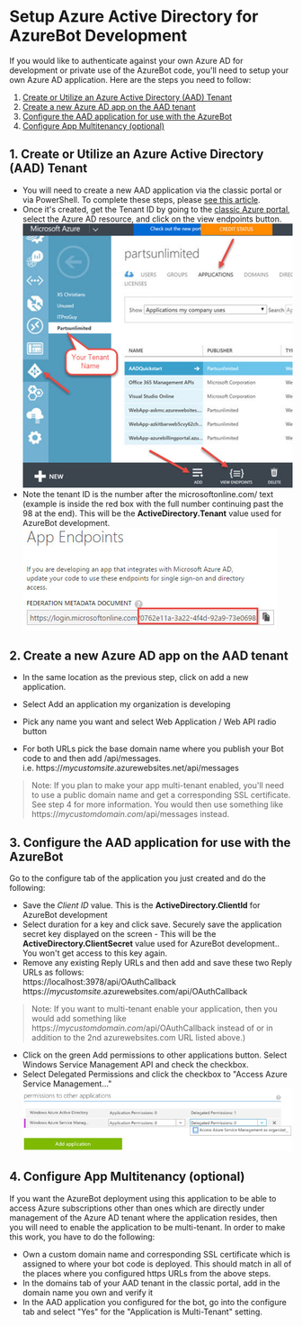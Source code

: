 # Setup Azure Active Directory for AzureBot Development

If you would like to authenticate against your own Azure AD for development or private use of the AzureBot code, you'll need to setup your own Azure AD application.  Here are the steps you need to follow:
<br>
1. [Create or Utilize an Azure Active Directory (AAD) Tenant](#tenant)<br>
2. [Create a new Azure AD app on the AAD tenant](#app)<br>
3. [Configure the AAD application for use with the AzureBot](#configureapp)<br>
4. [Configure App Multitenancy (optional)](#configuremulti)<br>

<a name="tenant"></a>
## 1. Create or Utilize an Azure Active Directory (AAD) Tenant
* You will need to create a new AAD application via the classic portal or via PowerShell.  To complete these steps, please [see this article](https://azure.microsoft.com/en-us/documentation/articles/active-directory-howto-tenant/).
* Once it's created, get the Tenant ID by going to the [classic Azure portal](http://manage.windowsazure.com), select the Azure AD resource, and click on the view endpoints button.
<br>![AzureAD-NewApplication](media/AzureAD-NewApp.jpg)
* Note the tenant ID is the number after the microsoftonline.com/ text (example is inside the red box with the full number continuing past the 98 at the end).  This will be the **ActiveDirectory.Tenant** value used for AzureBot development.
<br> ![AzureAD-GetTenantID.jpg](media/AzureAD-GetTenantID.jpg)

<a name="app"></a>
## 2. Create a new Azure AD app on the AAD tenant

 * In the same location as the previous step, click on add a new application. <br>
 
 * Select Add an application my organization is developing
 * Pick any name you want and select Web Application / Web API radio button
 * For both URLs pick the base domain name where you publish your Bot code to and then add /api/messages. <br>i.e. https://_mycustomsite_.azurewebsites.net/api/messages

> Note: If you plan to make your app multi-tenant enabled, you'll need to use a public domain name and get a corresponding SSL certificate.  See step 4 for more information.  You would then use something like https://_mycustomdomain.com_/api/messages instead.

<a name="configureapp"></a>
## 3. Configure the AAD application for use with the AzureBot
Go to the configure tab of the application you just created and do the following:

 * Save the *Client ID* value. This is the **ActiveDirectory.ClientId** for AzureBot development
 * Select duration for a key and click save.  Securely save the application secret key displayed on the screen - This will be the **ActiveDirectory.ClientSecret** value used for AzureBot development..  You won't get access to this key again.
 * Remove any existing Reply URLs and then add and save these two Reply URLs as follows: 
   <br>https://localhost:3978/api/OAuthCallback 
   <br>https://_mycustomsite_.azurewebsites.com/api/OAuthCallback  

> Note: If you want to multi-tenant enable your application, then you would add something like https://_mycustomdomain.com_/api/OAuthCallback instead of or in addition to the 2nd azurewebsites.com URL listed above.)
 
 * Click on the green Add permissions to other applications button.  Select Windows Service Management API and check the checkbox.
 * Select Delegated Permissions and click the checkbox to "Access Azure Service Management..."
 <br> ![AzureAD-Permissions](media/AzureAD-Permissions.jpg)

<a name="configuremulti"></a>
## 4. Configure App Multitenancy (optional)
 If you want the AzureBot deployment using this application to be able to access Azure subscriptions other than ones which are directly under management of the Azure AD tenant where the application resides, then you will need to enable the application to be multi-tenant.  In order to make this work, you have to do the following:
 
* Own a custom domain name and corresponding SSL certificate which is assigned to where your bot code is deployed.  This should match in all of the places where you configured https URLs from the above steps.
* In the domains tab of your AAD tenant in the classic portal, add in the domain name you own and verify it
* In the AAD application you configured for the bot, go into the configure tab and select "Yes" for the "Application is Multi-Tenant" setting.
